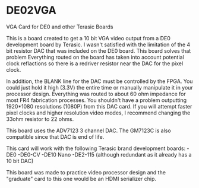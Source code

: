 # DE02VGA
VGA Card for DE0 and other Terasic Boards


This is a board created to get a 10 bit VGA video output from a DE0 development board by Terasic.  I wasn't satisfied with the limitation of the 4 bit resistor DAC that was included on the DE0 board.  This board solves that problem
Everything routed on the board has taken into account potential clock reflactions so there is a redriver resistor near the DAC for the pixel clock.

In addition, the BLANK line for the DAC must be controlled by the FPGA.  You could just hold it high (3.3V) the entire time or manually manipulate it in your processor design.
Everything was routed to about 60 ohm impedance for most FR4 fabrication processes.  You shouldn't have a problem outputting 1920*1080 resolutions (1080P) from this DAC card. If you will attempt faster pixel clocks and higher resolution video modes, I recommend changing the 33ohm resistor to 22 ohms.

This board uses the ADV7123 3 channel DAC.  The GM7123C is also compatible since that DAC is end of life.  

This card will work with the following Terasic brand development boards:
-DE0
-DE0-CV
-DE10 Nano
-DE2-115 (although redundant as it already has a 10 bit DAC)

This board was made to practice video processor design and the "graduate" card to this one would be an HDMI serializer chip.
